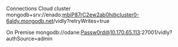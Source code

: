Connections
Cloud cluster 
mongodb+srv://enado:mbiP87rC2ew2ab0h@cluster0-6aldy.mongodb.net/vidly?retryWrites=true

On Premise
mongodb://odane:Passw0rd@10.170.65.113:27001/vidly?authSource=admin

